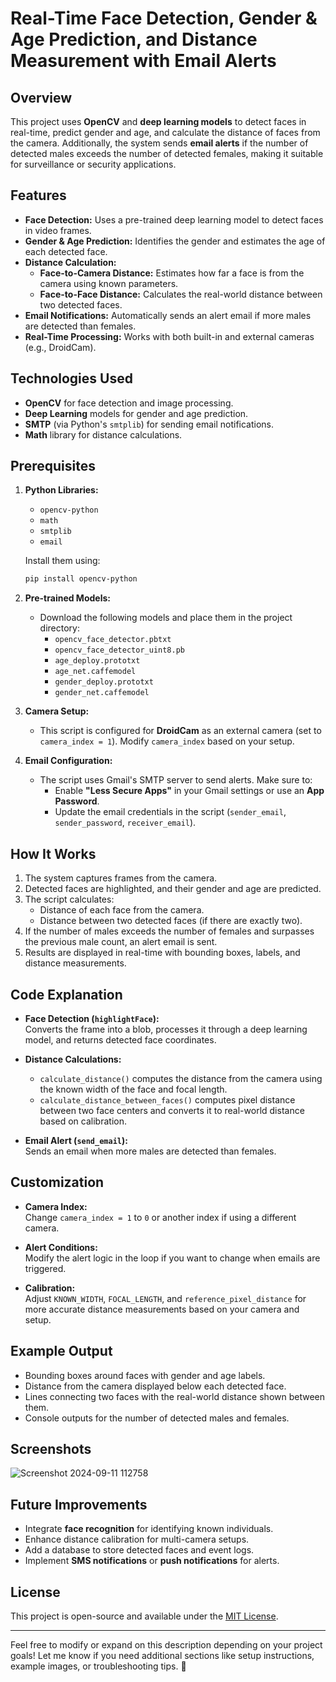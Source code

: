 # Real-Time Face Detection, Gender & Age Prediction, and Distance Measurement with Email Alerts

## Overview
This project uses **OpenCV** and **deep learning models** to detect faces in real-time, predict gender and age, and calculate the distance of faces from the camera. Additionally, the system sends **email alerts** if the number of detected males exceeds the number of detected females, making it suitable for surveillance or security applications.

## Features
- **Face Detection:** Uses a pre-trained deep learning model to detect faces in video frames.
- **Gender & Age Prediction:** Identifies the gender and estimates the age of each detected face.
- **Distance Calculation:**
  - **Face-to-Camera Distance:** Estimates how far a face is from the camera using known parameters.
  - **Face-to-Face Distance:** Calculates the real-world distance between two detected faces.
- **Email Notifications:** Automatically sends an alert email if more males are detected than females.
- **Real-Time Processing:** Works with both built-in and external cameras (e.g., DroidCam).

## Technologies Used
- **OpenCV** for face detection and image processing.
- **Deep Learning** models for gender and age prediction.
- **SMTP** (via Python's `smtplib`) for sending email notifications.
- **Math** library for distance calculations.

## Prerequisites
1. **Python Libraries:**
   - `opencv-python`
   - `math`
   - `smtplib`
   - `email`

   Install them using:
   ```bash
   pip install opencv-python
   ```

2. **Pre-trained Models:**
   - Download the following models and place them in the project directory:
     - `opencv_face_detector.pbtxt`
     - `opencv_face_detector_uint8.pb`
     - `age_deploy.prototxt`
     - `age_net.caffemodel`
     - `gender_deploy.prototxt`
     - `gender_net.caffemodel`

3. **Camera Setup:**
   - This script is configured for **DroidCam** as an external camera (set to `camera_index = 1`). Modify `camera_index` based on your setup.

4. **Email Configuration:**
   - The script uses Gmail's SMTP server to send alerts. Make sure to:
     - Enable **"Less Secure Apps"** in your Gmail settings or use an **App Password**.
     - Update the email credentials in the script (`sender_email`, `sender_password`, `receiver_email`).

## How It Works
1. The system captures frames from the camera.
2. Detected faces are highlighted, and their gender and age are predicted.
3. The script calculates:
   - Distance of each face from the camera.
   - Distance between two detected faces (if there are exactly two).
4. If the number of males exceeds the number of females and surpasses the previous male count, an alert email is sent.
5. Results are displayed in real-time with bounding boxes, labels, and distance measurements.

## Code Explanation

- **Face Detection (`highlightFace`):**  
  Converts the frame into a blob, processes it through a deep learning model, and returns detected face coordinates.

- **Distance Calculations:**  
  - `calculate_distance()` computes the distance from the camera using the known width of the face and focal length.
  - `calculate_distance_between_faces()` computes pixel distance between two face centers and converts it to real-world distance based on calibration.

- **Email Alert (`send_email`):**  
  Sends an email when more males are detected than females.

## Customization
- **Camera Index:**  
  Change `camera_index = 1` to `0` or another index if using a different camera.
  
- **Alert Conditions:**  
  Modify the alert logic in the loop if you want to change when emails are triggered.

- **Calibration:**  
  Adjust `KNOWN_WIDTH`, `FOCAL_LENGTH`, and `reference_pixel_distance` for more accurate distance measurements based on your camera and setup.

## Example Output
- Bounding boxes around faces with gender and age labels.
- Distance from the camera displayed below each detected face.
- Lines connecting two faces with the real-world distance shown between them.
- Console outputs for the number of detected males and females.

## Screenshots
![Screenshot 2024-09-11 112758](https://github.com/user-attachments/assets/3e2d97a5-125e-40a2-aebc-41954d7ac9f7)


## Future Improvements
- Integrate **face recognition** for identifying known individuals.
- Enhance distance calibration for multi-camera setups.
- Add a database to store detected faces and event logs.
- Implement **SMS notifications** or **push notifications** for alerts.

## License
This project is open-source and available under the [MIT License](LICENSE).

---

Feel free to modify or expand on this description depending on your project goals! Let me know if you need additional sections like setup instructions, example images, or troubleshooting tips. 🚀
